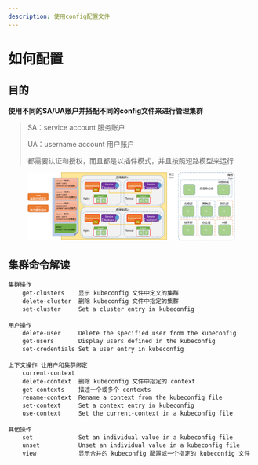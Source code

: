 ```yaml
---
description: 使用config配置文件
---
```


# 如何配置

## 目的

**使用不同的SA/UA账户并搭配不同的config文件来进行管理集群**

> SA：service account 服务账户
>
> UA：username account 用户账户
>
> 都需要认证和授权，而且都是以插件模式，并且按照短路模型来运行

<figure><img src="../../../.gitbook/assets/image (10).png" alt=""><figcaption></figcaption></figure>

## 集群命令解读

```
集群操作
	get-clusters    显示 kubeconfig 文件中定义的集群
	delete-cluster  删除 kubeconfig 文件中指定的集群
	set-cluster     Set a cluster entry in kubeconfig
	
用户操作 
	delete-user     Delete the specified user from the kubeconfig
	get-users       Display users defined in the kubeconfig
	set-credentials Set a user entry in kubeconfig
	
上下文操作 让用户和集群绑定
	current-context 
	delete-context  删除 kubeconfig 文件中指定的 context
	get-contexts    描述一个或多个 contexts
	rename-context  Rename a context from the kubeconfig file
	set-context     Set a context entry in kubeconfig
	use-context     Set the current-context in a kubeconfig file
	
其他操作 
    set             Set an individual value in a kubeconfig file
    unset           Unset an individual value in a kubeconfig file	  
    view            显示合并的 kubeconfig 配置或一个指定的 kubeconfig 文件
```
